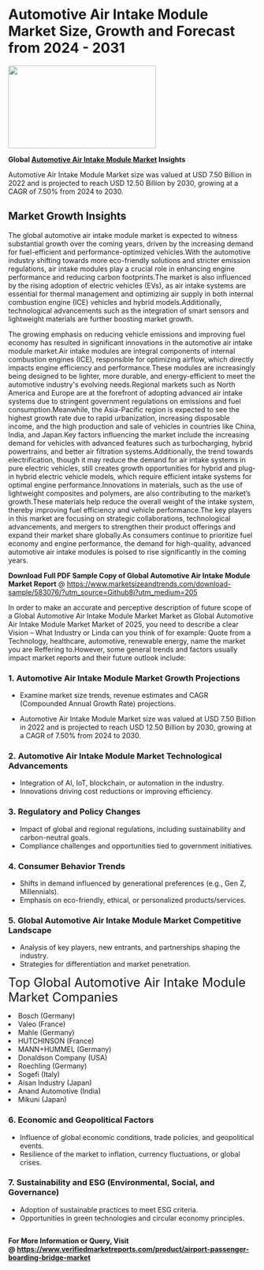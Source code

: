 <H1>Automotive Air Intake Module Market Size, Growth and Forecast from 2024 - 2031</H1><img class="aligncenter size-medium wp-image-584254" src="https://thirdeyenews.in/wp-content/uploads/2024/09/Global-Market-Research-300x168.jpeg" alt="" width="300" height="168" /><p><strong>Global&nbsp;<a href="https://www.marketsizeandtrends.com/download-sample/583076/?utm_source=Github8j?utm_medium=205">Automotive Air Intake Module Market</a> Insights</strong></p><p>Automotive Air Intake Module Market size was valued at USD 7.50 Billion in 2022 and is projected to reach USD 12.50 Billion by 2030, growing at a CAGR of 7.50% from 2024 to 2030.</p><p><h2>Market Growth Insights</h2> <p>The global automotive air intake module market is expected to witness substantial growth over the coming years, driven by the increasing demand for fuel-efficient and performance-optimized vehicles.With the automotive industry shifting towards more eco-friendly solutions and stricter emission regulations, air intake modules play a crucial role in enhancing engine performance and reducing carbon footprints.The market is also influenced by the rising adoption of electric vehicles (EVs), as air intake systems are essential for thermal management and optimizing air supply in both internal combustion engine (ICE) vehicles and hybrid models.Additionally, technological advancements such as the integration of smart sensors and lightweight materials are further boosting market growth.</p> <p>The growing emphasis on reducing vehicle emissions and improving fuel economy has resulted in significant innovations in the automotive air intake module market.Air intake modules are integral components of internal combustion engines (ICE), responsible for optimizing airflow, which directly impacts engine efficiency and performance.These modules are increasingly being designed to be lighter, more durable, and energy-efficient to meet the automotive industry's evolving needs.Regional markets such as North America and Europe are at the forefront of adopting advanced air intake systems due to stringent government regulations on emissions and fuel consumption.Meanwhile, the Asia-Pacific region is expected to see the highest growth rate due to rapid urbanization, increasing disposable income, and the high production and sale of vehicles in countries like China, India, and Japan.Key factors influencing the market include the increasing demand for vehicles with advanced features such as turbocharging, hybrid powertrains, and better air filtration systems.Additionally, the trend towards electrification, though it may reduce the demand for air intake systems in pure electric vehicles, still creates growth opportunities for hybrid and plug-in hybrid electric vehicle models, which require efficient intake systems for optimal engine performance.Innovations in materials, such as the use of lightweight composites and polymers, are also contributing to the market’s growth.These materials help reduce the overall weight of the intake system, thereby improving fuel efficiency and vehicle performance.The key players in this market are focusing on strategic collaborations, technological advancements, and mergers to strengthen their product offerings and expand their market share globally.As consumers continue to prioritize fuel economy and engine performance, the demand for high-quality, advanced automotive air intake modules is poised to rise significantly in the coming years.</p> <p><span class=""><strong>Download Full PDF Sample Copy of Global Automotive Air Intake Module Market Report</strong> @ <a href="https://www.marketsizeandtrends.com/download-sample/583076/?utm_source=Github8j?utm_medium=205" target="_blank">https://www.marketsizeandtrends.com/download-sample/583076/?utm_source=Github8j?utm_medium=205</a></span></p><p>In order to make an accurate and perceptive description of future scope of a Global&nbsp;Automotive Air Intake Module Market Market as Global&nbsp;Automotive Air Intake Module Market Market of 2025, you need to describe a clear Vision &ndash; What Industry or Linda can you think of for example: Quote from a Technology, healthcare, automotive, renewable energy, name the market you are Reffering to.However, some general trends and factors usually impact market reports and their future outlook include:</p><h3>1.&nbsp;<strong>Automotive Air Intake Module Market Growth Projections</strong></h3><ul><li>Examine market size trends, revenue estimates and CAGR (Compounded Annual Growth Rate) projections.</li><li><p>Automotive Air Intake Module Market size was valued at USD 7.50 Billion in 2022 and is projected to reach USD 12.50 Billion by 2030, growing at a CAGR of 7.50% from 2024 to 2030.</p></li></ul><h3>2.&nbsp;<strong>Automotive Air Intake Module Market Technological Advancements</strong></h3><ul><li>Integration of AI, IoT, blockchain, or automation in the industry.</li><li>Innovations driving cost reductions or improving efficiency.</li></ul><h3>3.&nbsp;<strong>Regulatory and Policy Changes</strong></h3><ul><li>Impact of global and regional regulations, including sustainability and carbon-neutral goals.</li><li>Compliance challenges and opportunities tied to government initiatives.</li></ul><h3>4.&nbsp;<strong>Consumer Behavior Trends</strong></h3><ul><li>Shifts in demand influenced by generational preferences (e.g., Gen Z, Millennials).</li><li>Emphasis on eco-friendly, ethical, or personalized products/services.</li></ul><h3>5.&nbsp;<strong>Global Automotive Air Intake Module Market Competitive Landscape</strong></h3><ul><li>Analysis of key players, new entrants, and partnerships shaping the industry.</li><li>Strategies for differentiation and market penetration.</li></ul><p data-pm-slice="1 1 []"><span style="color: inherit; font-family: inherit; font-size: 25px;">Top Global Automotive Air Intake Module Market Companies</span></p><div class="" data-test-id=""><p><li>Bosch (Germany)</li><li> Valeo (France)</li><li> Mahle (Germany)</li><li> HUTCHINSON (France)</li><li> MANN+HUMMEL (Germany)</li><li> Donaldson Company (USA)</li><li> Roechling (Germany)</li><li> Sogefi (Italy)</li><li> Aisan Industry (Japan)</li><li> Anand Automotive (India)</li><li> Mikuni (Japan)</li></p></div><h3>6.&nbsp;<strong>Economic and Geopolitical Factors</strong></h3><ul><li>Influence of global economic conditions, trade policies, and geopolitical events.</li><li>Resilience of the market to inflation, currency fluctuations, or global crises.</li></ul><h3>7.&nbsp;<strong>Sustainability and ESG (Environmental, Social, and Governance)</strong></h3><ul><li>Adoption of sustainable practices to meet ESG criteria.</li><li>Opportunities in green technologies and circular economy principles.</li></ul><h2><strong style="font-size: 14px;">For More Information or Query, Visit @&nbsp;</strong><a style="background-color: #ffffff; font-size: 14px;" href="https://www.marketsizeandtrends.com/report/automotive-air-intake-module-market/" target="_blank">https://www.verifiedmarketreports.com/product/airport-passenger-boarding-bridge-market</a></h2>